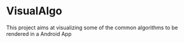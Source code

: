 # VisualAlgo

This project aims at visualizing some of the common algorithms to be rendered in a Android App
